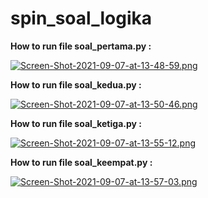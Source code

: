 # spin_soal_logika

**How to run file soal_pertama.py :**

[![Screen-Shot-2021-09-07-at-13-48-59.png](https://i.postimg.cc/HnCJ1qS4/Screen-Shot-2021-09-07-at-13-48-59.png)](https://postimg.cc/BLMZxVfX)

**How to run file soal_kedua.py :**

[![Screen-Shot-2021-09-07-at-13-50-46.png](https://i.postimg.cc/RC8sKXW1/Screen-Shot-2021-09-07-at-13-50-46.png)](https://postimg.cc/pyfJtQYy)

**How to run file soal_ketiga.py :**

[![Screen-Shot-2021-09-07-at-13-55-12.png](https://i.postimg.cc/C157fqY6/Screen-Shot-2021-09-07-at-13-55-12.png)](https://postimg.cc/0MgDTrzp)

**How to run file soal_keempat.py :**

[![Screen-Shot-2021-09-07-at-13-57-03.png](https://i.postimg.cc/Y9TPr3gx/Screen-Shot-2021-09-07-at-13-57-03.png)](https://postimg.cc/phYCkKs9)
